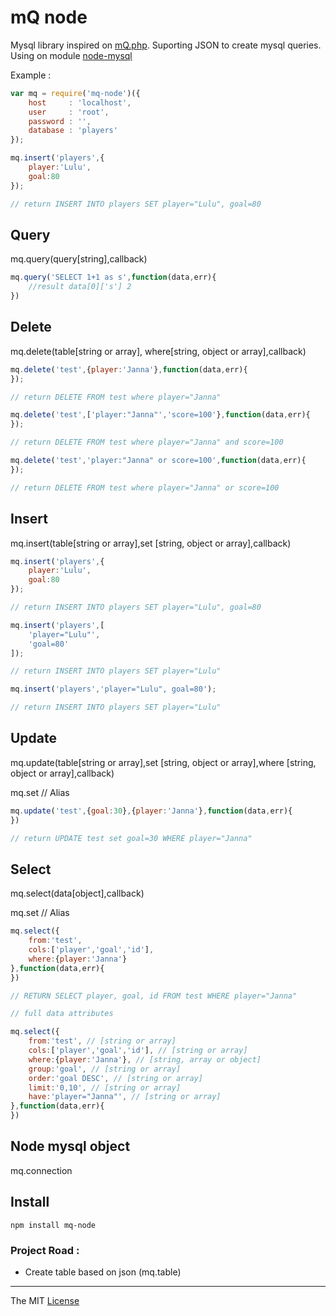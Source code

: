 # mQ node

Mysql library inspired on [mQ.php](https://github.com/webcaetano/mQ). 
Suporting JSON to create mysql queries. 
Using on module [node-mysql](https://github.com/felixge/node-mysql/)

Example :

```javascript
var mq = require('mq-node')({
	host     : 'localhost',
	user     : 'root',
	password : '',
	database : 'players'
});

mq.insert('players',{
	player:'Lulu',
	goal:80
}); 

// return INSERT INTO players SET player="Lulu", goal=80
```

## Query

mq.query(query[string],callback)

```javascript
mq.query('SELECT 1+1 as s',function(data,err){
	//result data[0]['s'] 2
})
```

## Delete

mq.delete(table[string or array], where[string, object or array],callback)

```javascript
mq.delete('test',{player:'Janna'},function(data,err){
});

// return DELETE FROM test where player="Janna"

mq.delete('test',['player:"Janna"','score=100'},function(data,err){
});

// return DELETE FROM test where player="Janna" and score=100

mq.delete('test','player:"Janna" or score=100',function(data,err){
});

// return DELETE FROM test where player="Janna" or score=100
```

## Insert 

mq.insert(table[string or array],set [string, object or array],callback)

```javascript
mq.insert('players',{
	player:'Lulu',
	goal:80
}); 

// return INSERT INTO players SET player="Lulu", goal=80

mq.insert('players',[
	'player="Lulu"',
	'goal=80'
]); 

// return INSERT INTO players SET player="Lulu"

mq.insert('players','player="Lulu", goal=80'); 

// return INSERT INTO players SET player="Lulu"
```

## Update 

mq.update(table[string or array],set [string, object or array],where [string, object or array],callback)

mq.set // Alias

```javascript
mq.update('test',{goal:30},{player:'Janna'},function(data,err){
})

// return UPDATE test set goal=30 WHERE player="Janna"
```

## Select 

mq.select(data[object],callback)

mq.set // Alias

```javascript
mq.select({
	from:'test',
	cols:['player','goal','id'],
	where:{player:'Janna'}
},function(data,err){
})

// RETURN SELECT player, goal, id FROM test WHERE player="Janna"

// full data attributes

mq.select({
	from:'test', // [string or array]
	cols:['player','goal','id'], // [string or array]
	where:{player:'Janna'}, // [string, array or object]
	group:'goal', // [string or array]
	order:'goal DESC', // [string or array]
	limit:'0,10', // [string or array]
	have:'player="Janna"', // [string or array]
},function(data,err){
})
```

## Node mysql object 

mq.connection

## Install

```Batchfile
npm install mq-node
```


### Project Road : 

- Create table based on json (mq.table)


---------------------------------

The MIT [License](https://raw.githubusercontent.com/webcaetano/mq-node/master/LICENSE.md)
